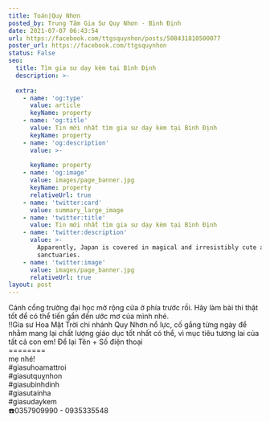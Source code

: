 ```yaml
---
title: Toán|Quy Nhơn
posted_by: Trung Tâm Gia Sư Quy Nhơn - Bình Định
date: 2021-07-07 06:43:54
url: https://facebook.com/ttgsquynhon/posts/508431810500077
poster_url: https://facebook.com/ttgsquynhon
status: False
seo:
  title: Tìm gia sư dạy kèm tại Bình Định
  description: >-
    
  extra:
    - name: 'og:type'
      value: article
      keyName: property
    - name: 'og:title'
      value: Tin mới nhất tìm gia sư dạy kèm tại Bình Định
      keyName: property
    - name: 'og:description'
      value: >-
        
      keyName: property
    - name: 'og:image'
      value: images/page_banner.jpg
      keyName: property
      relativeUrl: true
    - name: 'twitter:card'
      value: summary_large_image
    - name: 'twitter:title'
      value: Tin mới nhất tìm gia sư dạy kèm tại Bình Định
    - name: 'twitter:description'
      value: >-
        Apparently, Japan is covered in magical and irresistibly cute animal
        sanctuaries.
    - name: 'twitter:image'
      value: images/page_banner.jpg
      relativeUrl: true
layout: post
---
```

Cánh cổng trường đại học mở rộng cửa ở phía trước rồi. Hãy làm bài thi thật tốt để có thể tiến gần đến ước mơ của mình nhé.<br>‼️Gia sư Hoa Mặt Trời chi nhánh Quy Nhơn nổ lực, cố gắng từng ngày để nhằm mang lại chất lượng giáo dục tốt nhất có thể, vì mục tiêu tương lai của tất cả con em! Để lại Tên + Số điện thoại<br>========<br>mẹ nhé!<br>#giasuhoamattroi<br>#giasutquỵnhon<br>#giasubinhdinh<br>#giasutainha<br>#giasudaykem<br>☎️0357909990 - 0935335548
